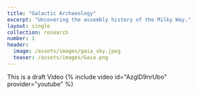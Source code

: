 ```yaml
---
title: "Galactic Archaeology"
excerpt: "Uncovering the assembly history of the Milky Way."
layout: single
collection: research
number: 1
header:
  image: /assets/images/gaia_sky.jpeg
  teaser: /assets/images/Gaia.png
---
```


This is a draft 
Video
{% include video id="AzglD9nrUbo" provider="youtube" %}


